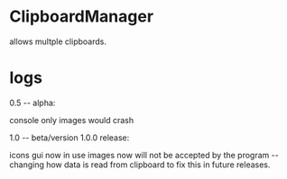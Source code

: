 # ClipboardManager
allows multple clipboards. 


# logs

0.5 -- alpha:

console only
images would crash

1.0 -- beta/version 1.0.0 release:

icons gui now in use
images now will not be accepted by the program 
-- changing how data is read from clipboard to fix this in future releases.
